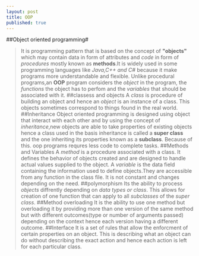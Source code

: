 ```yaml
---
layout: post
title: OOP
published: true
---
```


##Object oriented programming#
>It is programming pattern that is based on the concept of **"objects"** which may contain data in form of attributes and _code_ in form of _procedures_ mostly known as **methods**.It is widely used in some programming languages like _Java,C++ and C#_ because it make programs more understandable and flexible.
>Unlike procedural programs,an **OOP** program considers the _object_ in the program, the _functions_  the object has to perfom and the _variables_ that should be associated with it.
##classess and objects
>A _class_ is procedure of building an object and hence an _object_ is an instance of a class. This objects sometimes correspond to things found in the real world.
##Inheritance
>Object oriented programming is designed using object that interact with each other and by using the concept of _inheritance_,new objects are able to take properties of existing objects hence a class used in the basis inheritance is called a **super class** and the one inheriting its properties known as a **subclass**. Because of this. oop programs requres less code to complete tasks.
##Methods and Variables
>A _method_ is a procedure associated with a class. It defines the  behavior of objects created and are designed to handle actual values supplied to the object.
>A _variable_ is the data field containing the information used to define objects.They are accessible from any function in the class file. It is not constant and changes depending on the need.
##polymorphism
>Its the ability to process _objects_ diffrently depending on _data types or class_. This allows for creation of one function that can apply to all _subclasses_ of the _super class_.
##Method overloading
>It is the ability to use one method but overloading it by providing more than one version of the same method but with different outcomes(type or number of arguments passed) depending on the context hence each version having a different outcome.
##Interface
>It is a set of rules that allow the enforcment of certain properties on an object. This is  describing what an object can do without describing the exact action and hence each action is left for each particular class.
 
